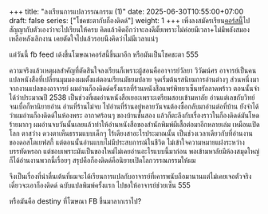 +++
title: "ลงเรียนการแปลวรรณกรรม (1)"
date: 2025-06-30T10:55:00+07:00
draft: false
series: ["โชคชะตากับก็องดิดด์"]
weight: 1
+++
เพิ่งลงสมัครเรียน[คอร์สนี้](https://www.facebook.com/ASCCHULA/posts/pfbid02fxpAGMx2yLK5rqSmiLAJ89QnGDDjCANCJECsphVWakvWPpKcjYiMhUQYDq7mwGBUl)ไป สัญญากับตัวเองว่าจะไปเรียนให้ครบ 
คิดแล้วคิดอีกว่าจะลงดีมั้ยเพราะไม่ค่อยมีเวลา+ไม่มีพลังสมองเหลือหลังเลิกงาน เคยตัดใจไปแล้วรอบนึงคิดว่าไม่มีเวลาแน่ๆ  

แต่วันนี้ fb feed เด้งขึ้นโฆษณาคอร์สนี้ขึ้นมาอีก หรือมันเป็นโชคชะตา 555  

ความจริงแล้วเหตุผลสำคัญที่ตัดสินใจลงเรียนก็เพราะผู้สอนคืออาจารย์วัลยา วิวัฒน์ศร อาจารย์เป็นคนแปลหนังสือที่เปลี่ยนมุมมองผมตั้งแต่ตอนเรียนมัธยมปลาย จุดเริ่มต้นรสนิยมการอ่านต่างๆ ส่วนหนึ่งมาจากงานแปลของอาจารย์ ผมอ่านก็องดิดด์ครั้งแรกที่ร้านหนังสือแพร่พิทยาเซ็นทรัลลาดพร้าว ตอนนั้นจำได้ว่าประมาณปี 2538 เป็นช่วงที่ผมอ่านหนังสือเยอะเพราะเตรียมสอบเข้ามหาลัย อ่านแต่เลขกับวิทย์จนเบื่อก็หานิยายอ่าน อ่านที่ร้านไม่จบ ไปอ่านที่ร้านอยู่หลายวันจนต้องซื้อกลับมาอ่านต่อที่บ้าน ยังจำได้ว่าผมอ่านก็องดิดด์ในห้องพระ อากาศร้อนๆ ของบ้านชั้นสอง แล้วก็ตะลึงกับเรื่องราวในก็องดิดด์มันโหดร้ายมากๆ ผมอ่านจบวันนั้นเลยแล้วทำให้อ่านหนังสือของสำนักพิมพ์ผีเสื้อต่อมาอีกหลายเล่ม เหมือนเปิดโลก ตาสว่าง ดวงตาเห็นธรรมแบบเด็กๆ ไร้เดียงสาอะไรประมาณนั้น เป็นช่วงเวลาเดียวกับที่อ่านงานของดอสโตเยฟสกี้ แต่ตอนนั้นอ่านแบบไม่มีประสบการณ์ในชีวิต ไม่เข้าใจความหมายแฝงระหว่างบรรทัดหรอก แต่ชอบเพราะมันเป็นของใหม่ไม่เคยอ่านอะไรแบบนี้มาก่อน พอเข้ามหาลัยมีห้องสมุดใหญ่ก็ได้อ่านงานพวกนี้เรื่อยๆ สรุปคือก็องดิดด์คือนิยายเปิดโลกวรรณกรรมให้ผม  

จึงเป็นเรื่องที่น่าตื่นเต้นที่ผมจะได้เรียนการแปลกับอาจารย์ที่เคารพนับถือมานานแต่ไม่เคยเจอตัวจริง เดี๋ยวจะเอาก็องดิดด์ ฉบับแปลพิมพ์ครั้งแรก ไปขอให้อาจารย์ช่วยเซ็น 555 

หรือมันคือ destiny ที่โฆษณา FB ขึ้นมาลากเราไป?